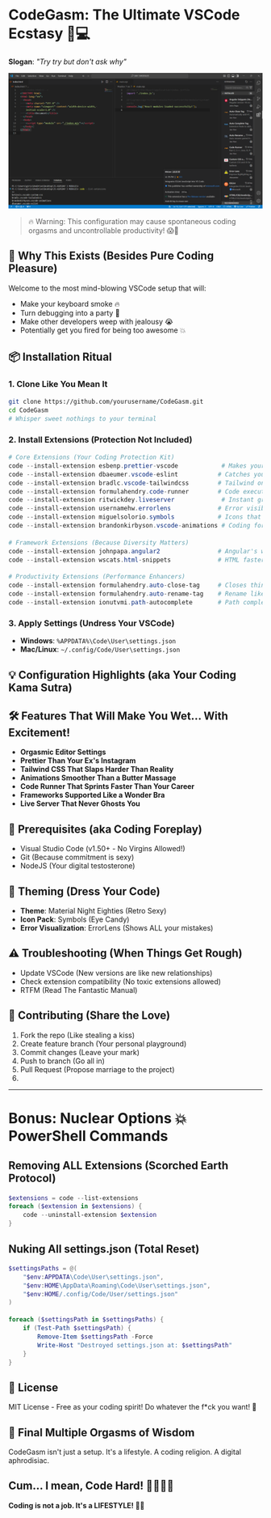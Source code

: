 # CodeGasm: The Ultimate VSCode Ecstasy 🚀💻
**Slogan**: _"Try try but don't ask why"_

![Coding Nirvana](https://raw.githubusercontent.com/girish-kor/CodeGasm-The-Ultimate-VSCode-Ecstasy/refs/heads/main/assets/CodeGasm.png)

> 🔥 Warning: This configuration may cause spontaneous coding orgasms and uncontrollable productivity! 😱🤯

## 🚀 Why This Exists (Besides Pure Coding Pleasure)

Welcome to the most mind-blowing VSCode setup that will:
- Make your keyboard smoke 🔥
- Turn debugging into a party 🎉
- Make other developers weep with jealousy 😭
- Potentially get you fired for being too awesome 💥

## 📦 Installation Ritual

### 1. Clone Like You Mean It

```bash
git clone https://github.com/yourusername/CodeGasm.git
cd CodeGasm
# Whisper sweet nothings to your terminal
```

### 2. Install Extensions (Protection Not Included)

```powershell
# Core Extensions (Your Coding Protection Kit)
code --install-extension esbenp.prettier-vscode            # Makes your code beautiful
code --install-extension dbaeumer.vscode-eslint           # Catches your coding STDs
code --install-extension bradlc.vscode-tailwindcss        # Tailwind on steroids
code --install-extension formulahendry.code-runner        # Code execution speedrun
code --install-extension ritwickdey.liveserver             # Instant gratification server
code --install-extension usernamehw.errorlens             # Error visibility like HD porn
code --install-extension miguelsolorio.symbols            # Icons that seduce your eyes
code --install-extension brandonkirbyson.vscode-animations # Coding foreplay animations

# Framework Extensions (Because Diversity Matters)
code --install-extension johnpapa.angular2                # Angular's wet dream
code --install-extension wscats.html-snippets             # HTML faster than your ex moves on

# Productivity Extensions (Performance Enhancers)
code --install-extension formulahendry.auto-close-tag     # Closes things faster than you
code --install-extension formulahendry.auto-rename-tag    # Rename like a boss
code --install-extension ionutvmi.path-autocomplete       # Path completion more reliable than Tinder
```

### 3. Apply Settings (Undress Your VSCode)

- **Windows**: `%APPDATA%\Code\User\settings.json`
- **Mac/Linux**: `~/.config/Code/User\settings.json`

## 💡 Configuration Highlights (aka Your Coding Kama Sutra)

## 🛠 Features That Will Make You Wet... With Excitement!

- **Orgasmic Editor Settings** 
- **Prettier Than Your Ex's Instagram** 
- **Tailwind CSS That Slaps Harder Than Reality** 
- **Animations Smoother Than a Butter Massage** 
- **Code Runner That Sprints Faster Than Your Career** 
- **Frameworks Supported Like a Wonder Bra** 
- **Live Server That Never Ghosts You** 

## 🔧 Prerequisites (aka Coding Foreplay)

- Visual Studio Code (v1.50+ - No Virgins Allowed!)
- Git (Because commitment is sexy)
- NodeJS (Your digital testosterone)

## 🎨 Theming (Dress Your Code)

- **Theme**: Material Night Eighties (Retro Sexy)
- **Icon Pack**: Symbols (Eye Candy)
- **Error Visualization**: ErrorLens (Shows ALL your mistakes)

## ⚠️ Troubleshooting (When Things Get Rough)

- Update VSCode (New versions are like new relationships)
- Check extension compatibility (No toxic extensions allowed)
- RTFM (Read The Fantastic Manual)

## 🤝 Contributing (Share the Love)

1. Fork the repo (Like stealing a kiss)
2. Create feature branch (Your personal playground)
3. Commit changes (Leave your mark)
4. Push to branch (Go all in)
5. Pull Request (Propose marriage to the project)
6. 
---

# Bonus: Nuclear Options 💥 **PowerShell Commands**

## Removing ALL Extensions (Scorched Earth Protocol) 

```powershell
$extensions = code --list-extensions
foreach ($extension in $extensions) {
    code --uninstall-extension $extension
}
```

## Nuking All settings.json (Total Reset)

```powershell
$settingsPaths = @(
    "$env:APPDATA\Code\User\settings.json",
    "$env:HOME\AppData\Roaming\Code\User\settings.json",
    "$env:HOME/.config/Code/User/settings.json"
)

foreach ($settingsPath in $settingsPaths) {
    if (Test-Path $settingsPath) {
        Remove-Item $settingsPath -Force
        Write-Host "Destroyed settings.json at: $settingsPath"
    }
}
```
## 📄 License

MIT License - Free as your coding spirit! Do whatever the f*ck you want! 🤘

## 🌟 Final Multiple Orgasms of Wisdom

CodeGasm isn't just a setup. It's a lifestyle. A coding religion. A digital aphrodisiac.

**Cum... I mean, Code Hard! 🚀💦👨‍💻**
---

**Coding is not a job. It's a LIFESTYLE! 🤯🔥**
